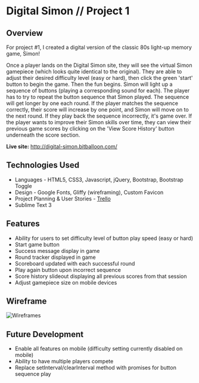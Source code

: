 # Digital Simon // Project 1
## Overview

For project #1, I created a digital version of the classic 80s light-up memory game, Simon!

Once a player lands on the Digital Simon site, they will see the virtual Simon gamepiece (which looks quite identical to the original). They are able to adjust their desired difficulty level (easy or hard), then click the green 'start' button to begin the game. Then the fun begins. Simon will light up a sequence of buttons (playing a corresponding sound for each). The player has to try to repeat the button sequence that Simon played. The sequence will get longer by one each round. If the player matches the sequence correctly, their score will increase by one point, and Simon will move on to the next round. If they play back the sequence incorrectly, it's game over. If the player wants to improve their Simon skills over time, they can view their previous game scores by clicking on the 'View Score History' button underneath the score section. 

**Live site:** http://digital-simon.bitballoon.com/

## Technologies Used

  * Languages - HTML5, CSS3, Javascript, jQuery, Bootstrap, Bootstrap Toggle
  * Design - Google Fonts, Gliffy (wireframing), Custom Favicon
  * Project Planning & User Stories - [Trello](https://trello.com/b/uAKbs96q/simon-game)
  * Sublime Text 3


## Features

  * Ability for users to set difficulty level of button play speed (easy or hard)
  * Start game button
  * Success message display in game
  * Round tracker displayed in game
  * Scoreboard updated with each successful round
  * Play again button upon incorrect sequence
  * Score history slideout displaying all previous scores from that session
  * Adjust gamepiece size on mobile devices


## Wireframe

![Wireframes](https://goo.gl/2pRFRa)


## Future Development


  * Enable all features on mobile (difficulty setting currently disabled on mobile)
  * Ability to have multiple players compete
  * Replace setInterval/clearInterval method with promises for button sequence play
